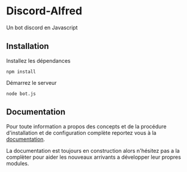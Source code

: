# Discord-Alfred
Un bot discord en Javascript

## Installation

Installez les dépendances

```
npm install
```

Démarrez le serveur

```
node bot.js
```

## Documentation

Pour toute information a propos des concepts et de la procédure d'installation et de configuration complète reportez vous à la [documentation](/doc).

La documentation est toujours en construction alors n'hésitez pas a la complèter pour aider les nouveaux arrivants a développer leur propres modules.